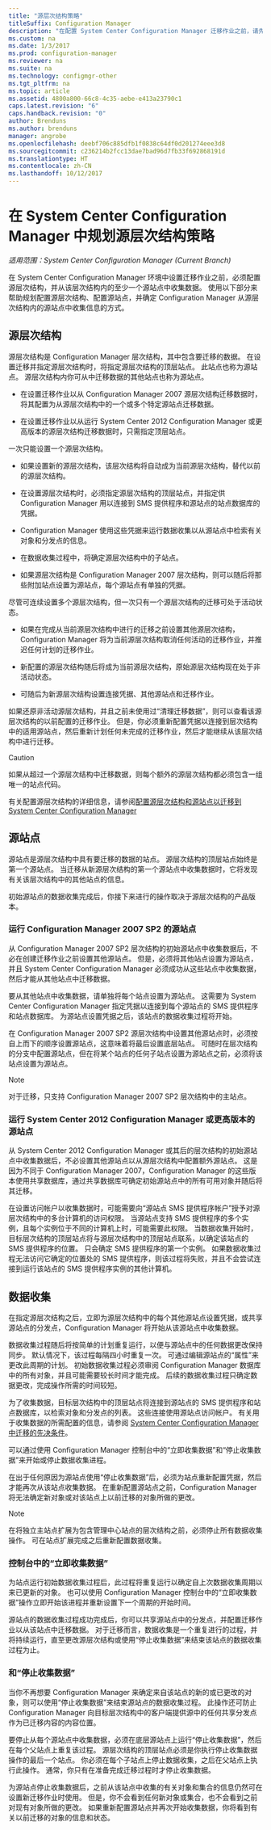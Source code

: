 ```yaml
---
title: "源层次结构策略"
titleSuffix: Configuration Manager
description: "在配置 System Center Configuration Manager 迁移作业之前，请先配置源层次结构并从源站点中收集数据。"
ms.custom: na
ms.date: 1/3/2017
ms.prod: configuration-manager
ms.reviewer: na
ms.suite: na
ms.technology: configmgr-other
ms.tgt_pltfrm: na
ms.topic: article
ms.assetid: 4800a800-66c8-4c35-aebe-e413a23790c1
caps.latest.revision: "6"
caps.handback.revision: "0"
author: Brenduns
ms.author: brenduns
manager: angrobe
ms.openlocfilehash: deebf706c885dfb1f0838c64df0d201274eee3d8
ms.sourcegitcommit: c236214b2fcc13dae7bad96d7fb33f692868191d
ms.translationtype: HT
ms.contentlocale: zh-CN
ms.lasthandoff: 10/12/2017
---
```

# <a name="plan-a-source-hierarchy-strategy-in-system-center-configuration-manager"></a>在 System Center Configuration Manager 中规划源层次结构策略

*适用范围：System Center Configuration Manager (Current Branch)*

在 System Center Configuration Manager 环境中设置迁移作业之前，必须配置源层次结构，并从该层次结构内的至少一个源站点中收集数据。 使用以下部分来帮助规划配置源层次结构、配置源站点，并确定 Configuration Manager 从源层次结构内的源站点中收集信息的方式。 

##  <a name="BKMK_Source_Hierarchies"></a> 源层次结构  
源层次结构是 Configuration Manager 层次结构，其中包含要迁移的数据。 在设置迁移并指定源层次结构时，将指定源层次结构的顶层站点。 此站点也称为源站点。 源层次结构内你可从中迁移数据的其他站点也称为源站点。  

-   在设置迁移作业以从 Configuration Manager 2007 源层次结构迁移数据时，将其配置为从源层次结构中的一个或多个特定源站点迁移数据。  

-   在设置迁移作业以从运行 System Center 2012 Configuration Manager 或更高版本的源层次结构迁移数据时，只需指定顶层站点。  

一次只能设置一个源层次结构。  

-   如果设置新的源层次结构，该层次结构将自动成为当前源层次结构，替代以前的源层次结构。  

-   在设置源层次结构时，必须指定源层次结构的顶层站点，并指定供 Configuration Manager 用以连接到 SMS 提供程序和源站点的站点数据库的凭据。  

-   Configuration Manager 使用这些凭据来运行数据收集以从源站点中检索有关对象和分发点的信息。  

-   在数据收集过程中，将确定源层次结构中的子站点。  

-   如果源层次结构是 Configuration Manager 2007 层次结构，则可以随后将那些附加站点设置为源站点，每个源站点有单独的凭据。  

尽管可连续设置多个源层次结构，但一次只有一个源层次结构的迁移可处于活动状态。  

-   如果在完成从当前源层次结构中进行的迁移之前设置其他源层次结构，Configuration Manager 将为当前源层次结构取消任何活动的迁移作业，并推迟任何计划的迁移作业。  

-   新配置的源层次结构随后将成为当前源层次结构，原始源层次结构现在处于非活动状态。  

-   可随后为新源层次结构设置连接凭据、其他源站点和迁移作业。  

如果还原非活动源层次结构，并且之前未使用过“清理迁移数据”，则可以查看该源层次结构的以前配置的迁移作业。 但是，你必须重新配置凭据以连接到层次结构中的适用源站点，然后重新计划任何未完成的迁移作业，然后才能继续从该层次结构中进行迁移。  

> [!CAUTION]  
>  如果从超过一个源层次结构中迁移数据，则每个额外的源层次结构都必须包含一组唯一的站点代码。  

有关配置源层次结构的详细信息，请参阅[配置源层次结构和源站点以迁移到 System Center Configuration Manager](../../core/migration/configuring-source-hierarchies-and-source-sites-for-migration.md)  

##  <a name="BKMK_Source_Sites"></a> 源站点  
 源站点是源层次结构中具有要迁移的数据的站点。 源层次结构的顶层站点始终是第一个源站点。 当迁移从新源层次结构的第一个源站点中收集数据时，它将发现有关该层次结构中的其他站点的信息。  

 初始源站点的数据收集完成后，你接下来进行的操作取决于源层次结构的产品版本。  

### <a name="source-sites-that-run-configuration-manager-2007-sp2"></a>运行 Configuration Manager 2007 SP2 的源站点  
 从 Configuration Manager 2007 SP2 层次结构的初始源站点中收集数据后，不必在创建迁移作业之前设置其他源站点。 但是，必须将其他站点设置为源站点，并且 System Center Configuration Manager 必须成功从这些站点中收集数据，然后才能从其他站点中迁移数据。  

 要从其他站点中收集数据，请单独将每个站点设置为源站点。 这需要为 System Center Configuration Manager 指定凭据以连接到每个源站点的 SMS 提供程序和站点数据库。 为源站点设置凭据之后，该站点的数据收集过程将开始。  

 在 Configuration Manager 2007 SP2 源层次结构中设置其他源站点时，必须按自上而下的顺序设置源站点，这意味着将最后设置底层站点。 可随时在层次结构的分支中配置源站点，但在将某个站点的任何子站点设置为源站点之前，必须将该站点设置为源站点。  

> [!NOTE]  
>  对于迁移，只支持 Configuration Manager 2007 SP2 层次结构中的主站点。  

### <a name="source-sites-that-run-system-center-2012-configuration-manager-or-later"></a>运行 System Center 2012 Configuration Manager 或更高版本的源站点  
 从 System Center 2012 Configuration Manager 或其后的层次结构的初始源站点中收集数据后，不必设置其他源站点以从源层次结构中配置额外源站点。 这是因为不同于 Configuration Manager 2007，Configuration Manager 的这些版本使用共享数据库，通过共享数据库可确定初始源站点中的所有可用对象并随后将其迁移。  

 在设置访问帐户以收集数据时，可能需要向“源站点 SMS 提供程序帐户”授予对源层次结构中的多台计算机的访问权限。 当源站点支持 SMS 提供程序的多个实例，且每个实例位于不同的计算机上时，可能需要此权限。 当数据收集开始时，目标层次结构的顶层站点将与源层次结构中的顶层站点联系，以确定该站点的 SMS 提供程序的位置。 只会确定 SMS 提供程序的第一个实例。 如果数据收集过程无法访问它确定的位置处的 SMS 提供程序，则该过程将失败，并且不会尝试连接到运行该站点的 SMS 提供程序实例的其他计算机。  

##  <a name="BKMK_Data_Gathering"></a> 数据收集  
 在指定源层次结构之后，立即为源层次结构中的每个其他源站点设置凭据，或共享源站点的分发点，Configuration Manager 将开始从该源站点中收集数据。  

 数据收集过程随后将按简单的计划重复运行，以便与源站点中的任何数据更改保持同步。 默认情况下，该过程每隔四小时重复一次。 可通过编辑源站点的“属性”来更改此周期的计划。 初始数据收集过程必须审阅 Configuration Manager 数据库中的所有对象，并且可能需要较长时间才能完成。 后续的数据收集过程只确定数据更改，完成操作所需的时间较短。  

 为了收集数据，目标层次结构中的顶层站点将连接到源站点的 SMS 提供程序和站点数据库，以检索对象和分发点的列表。 这些连接使用源站点访问帐户。 有关用于收集数据的所需配置的信息，请参阅 [System Center Configuration Manager 中迁移的先决条件](../../core/migration/prerequisites-for-migration.md)。  

 可以通过使用 Configuration Manager 控制台中的“立即收集数据”和“停止收集数据”来开始或停止数据收集进程。  

 在出于任何原因为源站点使用“停止收集数据”后，必须为站点重新配置凭据，然后才能再次从该站点收集数据。 在重新配置源站点之前，Configuration Manager 将无法确定新对象或对该站点上以前迁移的对象所做的更改。  

> [!NOTE]  
>  在将独立主站点扩展为包含管理中心站点的层次结构之前，必须停止所有数据收集操作。 可在站点扩展完成之后重新配置数据收集。  

### <a name="gather-data-now"></a>控制台中的“立即收集数据”  
 为站点运行初始数据收集过程后，此过程将重复运行以确定自上次数据收集周期以来已更新的对象。 也可以使用 Configuration Manager 控制台中的“立即收集数据”操作立即开始该进程并重新设置下一个周期的开始时间。  

 源站点的数据收集过程成功完成后，你可以共享源站点中的分发点，并配置迁移作业以从该站点中迁移数据。 对于迁移而言，数据收集是一个重复进行的过程，并将持续运行，直至更改源层次结构或使用“停止收集数据”来结束该站点的数据收集过程为止。  

### <a name="stop-gathering-data"></a>和“停止收集数据”  
 当你不再想要 Configuration Manager 来确定来自该站点的新的或已更改的对象，则可以使用“停止收集数据”来结束源站点的数据收集过程。 此操作还可防止 Configuration Manager 向目标层次结构中的客户端提供源中的任何共享分发点作为已迁移内容的内容位置。  

 要停止从每个源站点中收集数据，必须在底层源站点上运行“停止收集数据”，然后在每个父站点上重复该过程。 源层次结构的顶层站点必须是你执行停止收集数据操作的最后一个站点。 你必须在每个子站点上停止数据收集，之后在父站点上执行此操作。 通常，你只有在准备完成迁移过程时才停止收集数据。  

 为源站点停止收集数据后，之前从该站点中收集的有关对象和集合的信息仍然可在设置新迁移作业时使用。 但是，你不会看到任何新对象或集合，也不会看到之前对现有对象所做的更改。 如果重新配置源站点并再次开始收集数据，你将看到有关以前迁移的对象的信息和状态。  

